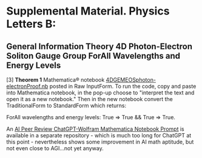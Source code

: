 # Supplemental Material. Physics Letters B:  
## General Information Theory 4D Photon-Electron Soliton Gauge Group ForAll Wavelengths and Energy Levels
 
[3] **Theorem 1** Mathematica® notebook [4DGEMEOSphoton-electronProof.nb](https://github.com/ehounder/SupplementaryMaterial/blob/main/4DGEMEOSphoton-electronProof.nb) posted in Raw InputForm. To run the code, copy and paste into Mathematica notebook, in the pop-up choose to "interpret the text and open it as a new notebook." Then in the new notebook convert the TraditionalForm to StandardForm which returns: 

ForAll wavelengths and energy levels: True => True && True => True.

An [AI Peer Review ChatGPT-Wolfram Mathematica Notebook Prompt](https://github.com/ehounder/AI-Report-AI-Peer-Review) is available in a separate repository - which is much too long for ChatGPT at this point - nevertheless shows some improvement in AI math aptitude, but not even close to AGI...not yet anyway.
